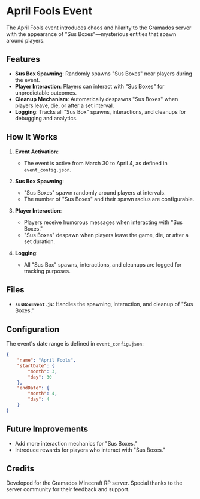 # April Fools Event

The April Fools event introduces chaos and hilarity to the Gramados server with the appearance of "Sus Boxes"—mysterious entities that spawn around players.

## Features

- **Sus Box Spawning**: Randomly spawns "Sus Boxes" near players during the event.
- **Player Interaction**: Players can interact with "Sus Boxes" for unpredictable outcomes.
- **Cleanup Mechanism**: Automatically despawns "Sus Boxes" when players leave, die, or after a set interval.
- **Logging**: Tracks all "Sus Box" spawns, interactions, and cleanups for debugging and analytics.

## How It Works

1. **Event Activation**:
   - The event is active from March 30 to April 4, as defined in `event_config.json`.

2. **Sus Box Spawning**:
   - "Sus Boxes" spawn randomly around players at intervals.
   - The number of "Sus Boxes" and their spawn radius are configurable.

3. **Player Interaction**:
   - Players receive humorous messages when interacting with "Sus Boxes."
   - "Sus Boxes" despawn when players leave the game, die, or after a set duration.

4. **Logging**:
   - All "Sus Box" spawns, interactions, and cleanups are logged for tracking purposes.

## Files

- **`susBoxEvent.js`**: Handles the spawning, interaction, and cleanup of "Sus Boxes."

## Configuration

The event's date range is defined in `event_config.json`:

```json
{
    "name": "April Fools",
    "startDate": {
        "month": 3,
        "day": 30
    },
    "endDate": {
        "month": 4,
        "day": 4
    }
}
```

## Future Improvements

- Add more interaction mechanics for "Sus Boxes."
- Introduce rewards for players who interact with "Sus Boxes."

## Credits

Developed for the Gramados Minecraft RP server. Special thanks to the server community for their feedback and support.

